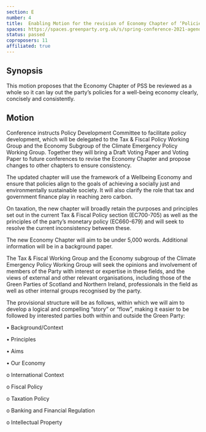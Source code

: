 ```yaml
---
section: E
number: 4
title: 	Enabling Motion for the revision of Economy Chapter of ‘Policies for a Sustainable Society’ (PSS)
spaces: https://spaces.greenparty.org.uk/s/spring-conference-2021-agenda-forum2/?contentId=78086
status: passed
coproposers: 11
affiliated: true
---
```

## Synopsis

This motion proposes that the Economy Chapter of PSS be reviewed as a whole so it can lay out the party’s policies for a well-being economy clearly, concisely and consistently.

## Motion

Conference instructs Policy Development Committee to facilitate policy development, which will be delegated to the Tax & Fiscal Policy Working Group and the Economy Subgroup of the Climate Emergency Policy Working Group. Together they will bring a Draft Voting Paper and Voting Paper to future conferences to revise the Economy Chapter and propose changes to other chapters to ensure consistency.

The updated chapter will use the framework of a Wellbeing Economy and ensure that policies align to the goals of achieving a socially just and environmentally sustainable society. It will also clarify the role that tax and government finance play in reaching zero carbon.

On taxation, the new chapter will broadly retain the purposes and principles set out in the current Tax & Fiscal Policy section (EC700-705) as well as the principles of the party’s monetary policy (EC660-679) and will seek to resolve the current inconsistency between these.

The new Economy Chapter will aim to be under 5,000 words. Additional information will be in a background paper.

The Tax & Fiscal Working Group and the Economy subgroup of the Climate Emergency Policy Working Group will seek the opinions and involvement of members of the Party with interest or expertise in these fields, and the views of external and other relevant organisations, including those of the Green Parties of Scotland and Northern Ireland, professionals in the field as well as other internal groups recognised by the party.

The provisional structure will be as follows, within which we will aim to develop a logical and compelling “story” or “flow”, making it easier to be followed by interested parties both within and outside the Green Party:

•	Background/Context

•	Principles

•	Aims

•	Our Economy

o	International Context

o	Fiscal Policy

o	Taxation Policy

o	Banking and Financial Regulation

o	Intellectual Property
